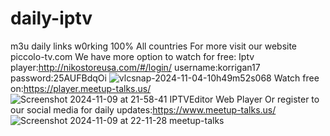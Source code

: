 # daily-iptv
m3u daily links
w0rking 100%
All countries
For more visit our website piccolo-tv.com
We have more option to watch for free:
Iptv player:http://nikostoreusa.com/#/login/
username:korrigan17
password:25AUFBdqOi
![vlcsnap-2024-11-04-10h49m52s068](https://github.com/user-attachments/assets/fe208b68-2492-462e-8da4-7073ff765171)
Watch free on:https://player.meetup-talks.us/
![Screenshot 2024-11-09 at 21-58-41 IPTVEditor Web Player](https://github.com/user-attachments/assets/f55e339f-fad4-4965-8522-14cd2d3ffcef)
Or register to our social media for daily updates:https://www.meetup-talks.us/
![Screenshot 2024-11-09 at 22-11-28 meetup-talks](https://github.com/user-attachments/assets/9f7891ee-a4f0-4638-b4f6-6c4a823e5ed6)

